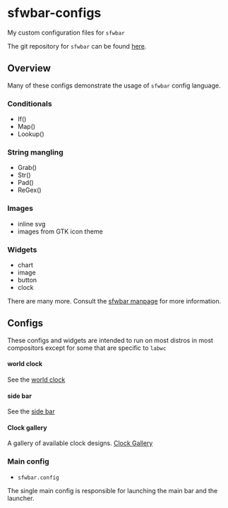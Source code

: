 # sfwbar-configs

My custom configuration files for `sfwbar`

The git repository for `sfwbar` can be found [here].

## Overview

Many of these configs demonstrate the usage of `sfwbar` config language.

### Conditionals

- If()
- Map()
- Lookup()

### String mangling

- Grab()
- Str()
- Pad()
- ReGex()

### Images

- inline svg
- images from GTK icon theme

### Widgets

- chart
- image
- button
- clock

There are many more. Consult the [sfwbar manpage] for more information.

## Configs

These configs and widgets are intended to run on most distros in most compositors
except for some that are specific to `labwc`

#### world clock

See the [world clock](configs/sfwbar/world-clock/Readme-world-clock.md)

#### side bar

See the [side bar](configs/sfwbar/sidebar/Readme-sidebar.md)

#### Clock gallery

A gallery of available clock designs. [Clock Gallery](svg-gallery/svg-gallery.md)

### Main config

- `sfwbar.config`

The single main config is responsible for launching the main bar and the
launcher.

[here]: https://github.com/LBCrion/sfwbar
[sfwbar manpage]: https://github.com/LBCrion/sfwbar/blob/main/doc/sfwbar.rst
